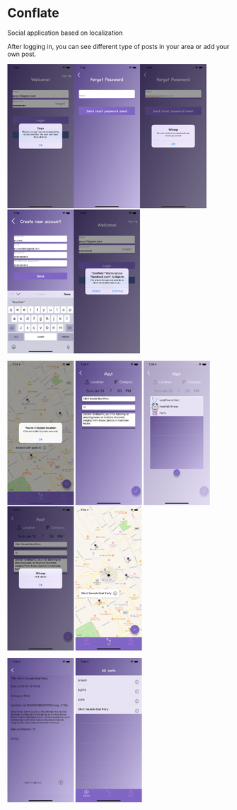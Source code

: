 # Conflate

Social application based on localization

After logging in, you can see different type of posts in your area or add your own post.


<img src = "readmePhoto/Conflate00.png" width = "150" ><img src = "readmePhoto/Conflate01.png" width = "150" ><img src = "readmePhoto/Conflate02.png" width = "150" ><img src = "readmePhoto/Conflate03.png" width = "150" ><img src = "readmePhoto/Conflate04.png" width = "150" >


 <img src = "readmePhoto/Conflate05.png" width = "150" > <img src = "readmePhoto/Conflate06.png" width = "150" > <img src = "readmePhoto/Conflate07.png" width = "150" ><img src = "readmePhoto/Conflate08.png" width = "150" > <img src = "readmePhoto/Conflate09.png" width = "150" >
 
 
 
 <img src = "readmePhoto/Conflate10.png" width = "150" > <img src = "readmePhoto/Conflate11.png" width = "150" > 
